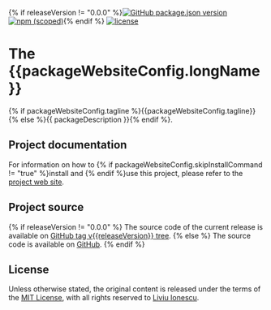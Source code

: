 {% if releaseVersion != "0.0.0" %}[![GitHub package.json version](https://img.shields.io/github/package-json/v/{{githubProjectOrganization}}/{{githubProjectName}})](https://github.com/{{githubProjectOrganization}}/{{githubProjectName}}/blob/master/package.json)
[![npm (scoped)](https://img.shields.io/npm/v/{{packageScopedName}}.svg?color=blue)](https://www.npmjs.com/package/{{packageScopedName}}/){% endif %}
[![license](https://img.shields.io/github/license/{{githubProjectOrganization}}/{{githubProjectName}})](https://github.com/{{githubProjectOrganization}}/{{githubProjectName}}/blob/master/LICENSE)

# The {{packageWebsiteConfig.longName}}

{% if packageWebsiteConfig.tagline %}{{packageWebsiteConfig.tagline}}{% else %}{{ packageDescription }}{% endif %}.

## Project documentation

For information on how to {% if packageWebsiteConfig.skipInstallCommand != "true" %}install and {% endif %}use this project,
please refer to the
[project web site]({{packageHomepage}}).

## Project source

{% if releaseVersion != "0.0.0" %}
The source code of the current release is available on
[GitHub tag v{{releaseVersion}} tree](https://github.com/{{githubProjectOrganization}}/{{githubProjectName}}/tree/v{{releaseVersion}}).
{% else %}
The source code is available on
[GitHub](https://github.com/{{githubProjectOrganization}}/{{githubProjectName}}/).
{% endif %}

## License

Unless otherwise stated, the original content is released under the terms of the
[MIT License](https://opensource.org/licenses/mit/),
with all rights reserved to
[Liviu Ionescu](https://github.com/ilg-ul).
